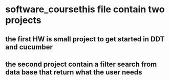 # software_coursethis file contain two projects

## the first HW is small project to get started in DDT and cucumber 
## the second project contain a filter search from data base that return what the user needs
